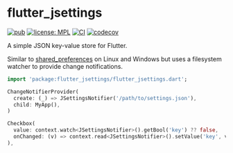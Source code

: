 # flutter_jsettings

[![pub](https://img.shields.io/pub/v/flutter_jsettings.svg)](https://pub.dev/packages/flutter_jsettings)
[![license: MPL](https://img.shields.io/badge/license-MPL-magenta.svg)](https://opensource.org/licenses/MPL-2.0)
[![CI](https://github.com/ubuntu-flutter-community/jsettings.dart/actions/workflows/ci.yaml/badge.svg)](https://github.com/ubuntu-flutter-community/jsettings.dart/actions/workflows/ci.yaml)
[![codecov](https://codecov.io/gh/ubuntu-flutter-community/jsettings.dart/branch/main/graph/badge.svg?token=mbiIcV10qb)](https://codecov.io/gh/ubuntu-flutter-community/jsettings.dart)

A simple JSON key-value store for Flutter.

Similar to [shared_preferences](https://pub.dev/packages/shared_preferences) on
Linux and Windows but uses a filesystem watcher to provide change notifications.

```dart
import 'package:flutter_jsettings/flutter_jsettings.dart';
```

```dart
ChangeNotifierProvider(
  create: (_) => JSettingsNotifier('/path/to/settings.json'),
  child: MyApp(),
)
```

```dart
Checkbox(
  value: context.watch<JSettingsNotifier>().getBool('key') ?? false,
  onChanged: (v) => context.read<JSettingsNotifier>().setValue('key', v),
),
```
